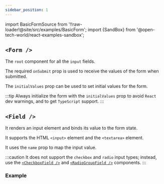 ```yaml
---
sidebar_position: 1
---
```


import BasicFormSource from '!!raw-loader!@site/src/examples/BasicForm';
import {SandBox} from '@open-tech-world/react-examples-sandbox';

## `<Form />`

The `root` component for all the `input` fields.

The required `onSubmit` prop is used to receive the values of the form when submitted.

The `initialValues` prop can be used to set initial values for the form.

:::tip
Always initialize the form with the `initialValues` prop to avoid `React` dev warnings, and to get `TypeScript` support.
:::

## `<Field />`

It renders an input element and binds its value to the form state.

It supports the HTML `<input>` element and the `<textarea>` element.

It uses the `name` prop to map the input value.

:::caution
It does not support the `checkbox` and `radio` input types; instead, use the [`<CheckboxField />`](/api/checkboxfield) and [`<RadioGroupField />`](/api/radiogroupfield) components.
:::

### Example

<SandBox code={BasicFormSource} />